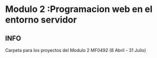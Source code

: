 # Modulo 2 :Programacion web en el entorno servidor 

## INFO

Carpeta para los proyectos del Modulo 2 MF0492 (8 Abril - 31 Julio)